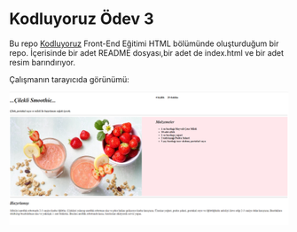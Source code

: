 # Kodluyoruz Ödev 3
Bu repo [Kodluyoruz](https://kodluyoruz.org/) Front-End Eğitimi HTML bölümünde oluşturduğum bir repo. İçerisinde bir adet README dosyası,bir adet de index.html ve bir adet resim barındırıyor.

Çalışmanın tarayıcıda görünümü:

![image](hw3.png)
